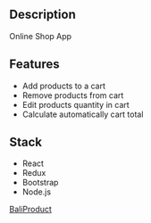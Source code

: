 ## Description

Online Shop App

## Features

- Add products to a cart
- Remove products from cart
- Edit products quantity in cart
- Calculate automatically cart total

## Stack

- React
- Redux
- Bootstrap
- Node.js

[BaliProduct](https://baliproduct.herokuapp.com/)
